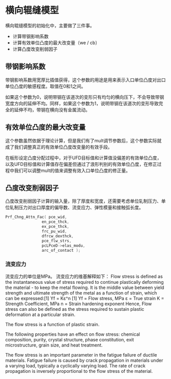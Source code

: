 # 横向辊缝模型

横向辊缝模型的初始化中，主要做了三件事。
- 计算带钢影响系数
- 计算有效单位凸度的最大改变量（we / cb）
- 计算凸度改变削弱因子


## 带钢影响系数

带钢影响系数用宽厚比插值获得，这个参数的用途是用来表示入口单位凸度对出口单位凸度的敏感程度。取值在0和1之间。

如果这个参数为0，说明带钢在该道次的变形只有均匀的横向压下，不会导致带钢宽度方向的延伸不均。同样，如果这个参数为1，说明带钢在该道次的变形导致完全的延伸不均，带钢在横向没有金属流动。

## 有效单位凸度的最大改变量

这个参数虽然依据于理论计算，但是我们有了mult调节参数后，这个参数实际就成了我们调整真正的有效单位凸度改变量的有效手段。

在板形设定凸度分配过程中，对于UFD目标值和计算值没偏差的有效单位凸度，以及UFD目标值和计算值存在偏差但通过了浪形判别的有效单位凸度，在修正过程中我们可以调整mult的值来调整有效入口单位凸度的修正量。

## 凸度改变削弱因子

凸度改变削弱因子计算的输入量，除了厚度和宽度，还需要考虑单位轧制压力、单位轧制压力对出口厚度的偏导数、流变应力、弹性模量和接触弧长度。
```c++
Prf_Chng_Attn_Fac( pce_wid,
                en_pce_thck,
                ex_pce_thck,
                frc_pu_wid,
                dfrcw_dexthck,
                pce_flw_strs,
                pcLPceD->elas_modu,
                arc_of_contact );
```


### 流变应力
流变应力的单位是MPa。
流变应力的维基解释如下：
Flow stress is defined as the instantaneous value of stress required to continue plastically deforming the material - to keep the metal flowing. 
It is the middle value between yield strength and ultimate strength of the metal as a function of strain, which can be expressed:[1]
Yf = Kε^n [1]
Yf = Flow stress, MPa
ε = True strain
K = Strength Coefficient, MPa
n = Strain hardening exponent
Hence, Flow stress can also be defined as the stress required to sustain plastic deformation at a particular strain.

The flow stress is a function of plastic strain.

The following properties have an effect on flow stress: chemical composition, purity, crystal structure, phase constitution, exit microstructure, grain size, and heat treatment.

The flow stress is an important parameter in the fatigue failure of ductile materials. Fatigue failure is caused by crack propagation in materials under a varying load, typically a cyclically varying load. The rate of crack propagation is inversely proportional to the flow stress of the material.

